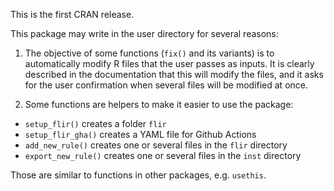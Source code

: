 This is the first CRAN release.

This package may write in the user directory for several reasons:

1. The objective of some functions (`fix()` and its variants) is to
   automatically modify R files that the user passes as inputs. It is clearly
   described in the documentation that this will modify the files, and it asks
   for the user confirmation when several files will be modified at once.

2. Some functions are helpers to make it easier to use the package:
  - `setup_flir()` creates a folder `flir`
  - `setup_flir_gha()` creates a YAML file for Github Actions
  - `add_new_rule()` creates one or several files in the `flir` directory
  - `export_new_rule()` creates one or several files in the `inst` directory

  Those are similar to functions in other packages, e.g. `usethis`.
